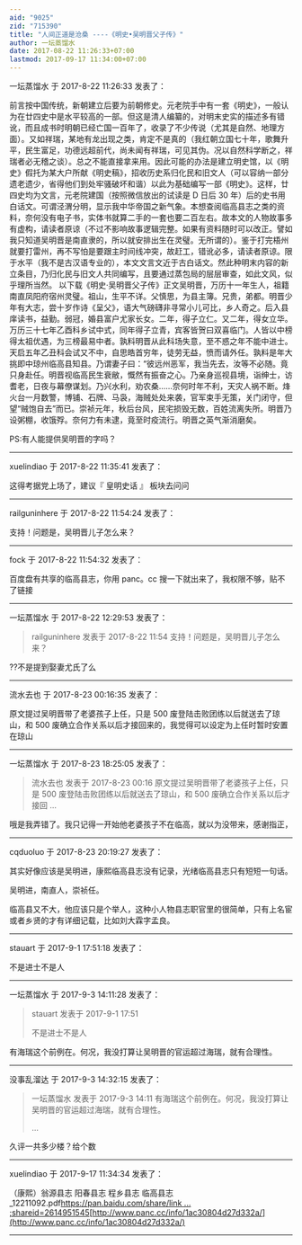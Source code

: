 ```yaml
---
aid: "9025"
zid: "715390"
title: "人间正道是沧桑 ----《明史•吴明晋父子传》"
author: 一坛蒸馏水
date: 2017-08-22 11:26:33+07:00
lastmod: 2017-09-17 11:34:00+07:00
---
```


一坛蒸馏水 于 2017-8-22 11:26:33 发表了：

前言按中国传统，新朝建立后要为前朝修史。元老院手中有一套《明史》，一般认为在廿四史中是水平较高的一部。但这是清人编纂的，对明末史实的描述多有错讹，而且成书时明朝已经亡国一百年了，收录了不少传说（尤其是自然、地理方面）。又如祥瑞，某地有龙出现之类，肯定不是真的（我红朝立国七十年，歌舞升平，民生富足，功德远超前代，尚未闻有祥瑞，可见其伪。况以自然科学断之，祥瑞者必无稽之谈）。总之不能直接拿来用。因此可能的办法是建立明史馆，以《明史》假托为某大户所献《明史稿》，招收历史系归化民和旧文人（可以容纳一部分遗老遗少，省得他们到处牢骚破坏和谐）以此为基础编写一部《明史》。这样，廿四史均为文言，元老院建国（按照微信放出的试读是 D 日后 30 年）后的史书用白话文。可谓泾渭分明，显示我中华帝国之新气象。本想查阅临高县志之类的资料，奈何没有电子书，实体书就算二手的一套也要二百左右。故本文的人物故事多有虚构，请读者原谅（不过不影响故事逻辑完整。如果有资料随时可以改正。譬如我只知道吴明晋是南直隶的，所以就安排出生在灵璧。无所谓的）。鉴于打完梧州就要打雷州，再不写怕是要跟主时间线冲突，故赶工，错讹必多，请读者原谅。限于水平（我不是古汉语专业的），本文文言文近于古白话文。然此种明末内容的新立条目，乃归化民与旧文人共同编写，且要通过蒸包局的层层审查，如此文风，似乎理所当然。 以下载《明史·吴明晋父子传》正文吴明晋，万历十一年生人，祖籍南直凤阳府宿州灵璧。祖山，生平不详。父慎思，为县主簿。兄贵，弟都。明晋少年有大志，尝十岁作诗《呈父》，语大气磅礴非寻常小儿可比，乡人奇之。后入县庠读书，益勤。弱冠，婚县富户尤家长女。二年，得子立仁。又二年，得女立华。万历三十七年乙酉科乡试中式，同年得子立青，宾客皆贺曰双喜临门。人皆以中榜得太祖优遇，为三榜最易中者。孰料明晋从此科场失意，至不惑之年不能中进士。天启五年乙丑科会试又不中，自思皓首穷年，徒劳无益，愤而请外任。孰料是年大挑即中琼州临高县知县。乃谓妻子曰：“彼远州恶军，我当先去，汝等不必随。竟只身赴任。明晋视临高民生衰敝，慨然有振奋之心。乃亲身巡视县境，诣绅士，访耆老，日夜与幕僚谋划。乃兴水利，劝农桑……奈何时年不利，天灾人祸不断。烽火台一月数警，博铺、石牌、马袅，海贼处处来袭，官军束手无策，关门闭守，但望“贼饱自去”而已。崇祯元年，秋后台风，民宅损毁无数，百姓流离失所。明晋乃设粥棚，收饿殍。奈何力有未逮，竟至时疫流行。明晋之英气渐消磨矣。

PS:有人能提供吴明晋的字吗？

---

xuelindiao 于 2017-8-22 11:35:41 发表了：

这得考据党上场了，建议『 皇明史话 』 板块去问问

---

railguninhere 于 2017-8-22 11:54:24 发表了：

支持！问题是，吴明晋儿子怎么来？

---

fock 于 2017-8-22 11:54:32 发表了：

百度盘有共享的临高县志，你用 panc。cc 搜一下就出来了，我权限不够，贴不了链接

---

一坛蒸馏水 于 2017-8-22 12:29:53 发表了：

> railguninhere 发表于 2017-8-22 11:54 支持！问题是，吴明晋儿子怎么来？

??不是提到娶妻尤氏了么

---

流水去也 于 2017-8-23 00:16:35 发表了：

原文提过吴明晋带了老婆孩子上任，只是 500 废登陆击败团练以后就送去了琼山，和 500 废确立合作关系以后才接回来的，我觉得可以设定为上任时暂时安置在琼山

---

一坛蒸馏水 于 2017-8-23 18:25:05 发表了：

> 流水去也 发表于 2017-8-23 00:16 原文提过吴明晋带了老婆孩子上任，只是 500 废登陆击败团练以后就送去了琼山，和 500 废确立合作关系以后才接回 ...

哦是我弄错了。我只记得一开始他老婆孩子不在临高，就以为没带来，感谢指正，

---

cqduoluo 于 2017-8-23 20:19:27 发表了：

其实好像应该是吴明进，康熙临高县志没有记录，光绪临高县志只有短短一句话。

吴明进，南直人，崇祯任。

临高县又不大，他应该只是个举人，这种小人物县志职官里的很简单，只有上名宦或者乡贤的才有详细记载，比如刘大霖字孟良。

---

stauart 于 2017-9-1 17:51:18 发表了：

不是进士不是人

---

一坛蒸馏水 于 2017-9-3 14:11:28 发表了：

> stauart 发表于 2017-9-1 17:51
>
> 不是进士不是人

有海瑞这个前例在。何况，我没打算让吴明晋的官运超过海瑞，就有合理性。

---

没事乱溜达 于 2017-9-3 14:32:15 发表了：

> 一坛蒸馏水 发表于 2017-9-3 14:11 有海瑞这个前例在。何况，我没打算让吴明晋的官运超过海瑞，就有合理性。
>
> ...

久评一共多少楼？给个数

---

xuelindiao 于 2017-9-17 11:34:34 发表了：

（康熙）翁源县志 阳春县志 程乡县志 临高县志\_12211092.pdf[https://pan.baidu.com/share/link ... ;shareid=2614951545](https://pan.baidu.com/share/link?uk=53045201&shareid=2614951545)[http://www.panc.cc/info/1ac30804d27d332a/](http://www.panc.cc/info/1ac30804d27d332a/)

---
